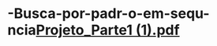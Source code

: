 # -Busca-por-padr-o-em-sequ-ncia[Projeto_Parte1 (1).pdf](https://github.com/Lauracampz/-Busca-por-padr-o-em-sequ-ncia/files/10438823/Projeto_Parte1.1.pdf)
